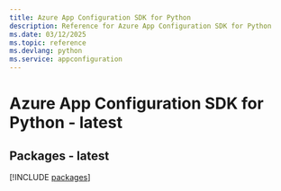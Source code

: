 ```yaml
---
title: Azure App Configuration SDK for Python
description: Reference for Azure App Configuration SDK for Python
ms.date: 03/12/2025
ms.topic: reference
ms.devlang: python
ms.service: appconfiguration
---
```

# Azure App Configuration SDK for Python - latest
## Packages - latest
[!INCLUDE [packages](app-configuration-index.md)]